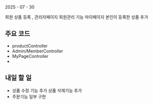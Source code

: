 2025 - 07 - 30

회원 상품 등록 , 관리자페이지 회원관리 기능 마이페이지 본인이 등록한 상품 추가

## 주요 코드
- productController
- Admin/MemberController
- MyPageController
- 

## 내일 할 일
- 상품 수정 기능 추가 상품 삭제기능 추가
- 주문기능 일부 구현 